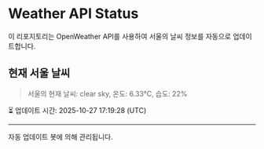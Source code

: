 
# Weather API Status

이 리포지토리는 OpenWeather API를 사용하여 서울의 날씨 정보를 자동으로 업데이트합니다.

## 현재 서울 날씨
> 서울의 현재 날씨: clear sky, 온도: 6.33°C, 습도: 22%

⏳ 업데이트 시간: 2025-10-27 17:19:28 (UTC)

---
자동 업데이트 봇에 의해 관리됩니다.
